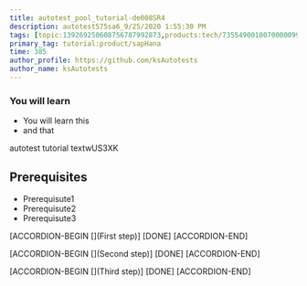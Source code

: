 ```yaml
---
title: autotest_pool_tutorial-de008SR4
description: autotest575sa6_9/25/2020 1:55:30 PM
tags: [topic:139269250608756787992873,products:tech/73554900100700000996,tutorial:experience/advanced]
primary_tag: tutorial:product/sapHana
time: 385
author_profile: https://github.com/ksAutotests
author_name: ksAutotests
---
```

### You will learn
- You will learn this
- and that

autotest tutorial textwUS3XK

## Prerequisites
- Prerequisute1
- Prerequisute2
- Prerequisute3

[ACCORDION-BEGIN [](First step)]
[DONE]
[ACCORDION-END]

[ACCORDION-BEGIN [](Second step)]
[DONE]
[ACCORDION-END]

[ACCORDION-BEGIN [](Third step)]
[DONE]
[ACCORDION-END]

